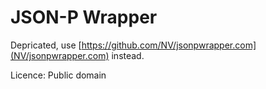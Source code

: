 # JSON-P Wrapper

Depricated, use [https://github.com/NV/jsonpwrapper.com](NV/jsonpwrapper.com) instead.

Licence: Public domain